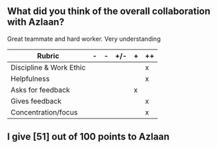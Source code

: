 ## What did you think of the overall collaboration with Azlaan?
Great teammate and hard worker. Very understanding

| Rubric                 | - | - | +/- |  +  | ++  |
|------------------------|-----|-----|-----|-----|-----|
| Discipline & Work Ethic |     |     |     |     |   x  |
| Helpfulness            |     |     |     |     |  x   |
| Asks for feedback       |     |     |     |   x  |     |
| Gives feedback          |     |     |     |     |   x  |
| Concentration/focus     |     |     |     |     |   x  |

## I give [51] out of 100 points to Azlaan